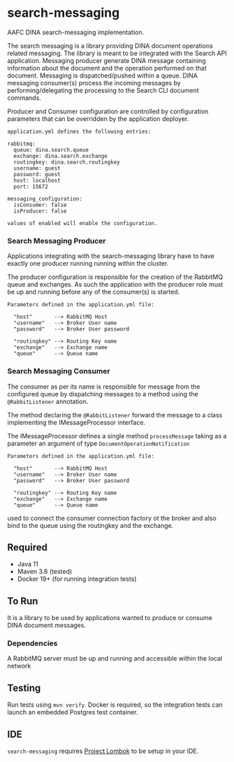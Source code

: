 # search-messaging

AAFC DINA search-messaging implementation.

The search messaging is a library providing DINA document operations related messaging. The library is meant to be integrated with the Search API application. Messaging producer generate DINA message containing information about the document and the operation performed on that document. Messaging is dispatched/pushed within a queue. DINA messaging consumer(s) process the incoming messages by performing/delegating the processing to the Search CLI document commands. 

Producer and Consumer configuration are controlled by configuration parameters that can be overridden by the application deployer.

```
application.yml defines the following entries:

rabbitmq:
  queue: dina.search.queue
  exchange: dina.search.exchange
  routingkey: dina.search.routingkey
  username: guest
  password: guest
  host: localhost
  port: 15672

messaging_configuration:
  isConsumer: false
  isProducer: false

values of enabled will enable the configuration.
```

### Search Messaging Producer

Applications integrating with the search-messaging library have to have exactly one producer running running within the cluster.

The producer configuration is responsible for the creation of the RabbitMQ queue and exchanges. As such the application with the producer role must be up and running before any of the consumer(s) is started.

```
Parameters defined in the application.yml file:

  "host"       --> RabbitMQ Host
  "username"   --> Broker User name
  "password"   --> Broker User password

  "routingkey" --> Routing Key name
  "exchange"   --> Exchange name
  "queue"      --> Queue name
```

### Search Messaging Consumer

The consumer as per its name is responsible for message from the configured queue by 
dispatching messages to a method using the `@RabbitListener` annotation.

The method declaring the `@RabbitListener` forward the message to a class implementing the IMessageProcessor interface.

The IMessageProcessor defines a single method `processMessage` taking as a parameter an argument of type `DocumentOperationNotification`

```
Parameters defined in the application.yml file:

  "host"       --> RabbitMQ Host
  "username"   --> Broker User name
  "password"   --> Broker User password

  "routingkey" --> Routing Key name
  "exchange"   --> Exchange name
  "queue"      --> Queue name
```

used to connect the consumer connection factory ot the broker and also
bind to the queue using the routingkey and the exchange.

## Required

* Java 11
* Maven 3.6 (tested)
* Docker 19+ (for running integration tests)

## To Run

It is a library to be used by applications wanted to produce or consume DINA document messages.

### Dependencies

A RabbitMQ server must be up and running and accessible within the local network 


## Testing
Run tests using `mvn verify`. Docker is required, so the integration tests can launch an embedded Postgres test container.

## IDE

`search-messaging` requires [Project Lombok](https://projectlombok.org/) to be setup in your IDE.
